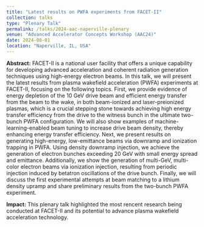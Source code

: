 ```yaml
---
title: "Latest results on PWFA experiments from FACET-II"
collection: talks
type: "Plenary Talk"
permalink: /talks/2024-aac-naperville-plenary
venue: "Advanced Accelerator Concepts Workshop (AAC24)"
date: 2024-08-01
location: "Naperville, IL, USA"
---
```


**Abstract:** FACET-II is a national user facility that offers a unique capability for developing advanced acceleration and coherent radiation generation techniques using high-energy electron beams. In this talk, we will present the latest results from plasma wakefield acceleration (PWFA) experiments at FACET-II, focusing on the following topics. First, we provide evidence of energy depletion of the 10 GeV drive beam and efficient energy transfer from the beam to the wake, in both beam-ionized and laser-preionized plasmas, which is a crucial stepping stone towards achieving high energy transfer efficiency from the drive to the witness bunch in the ultimate two-bunch PWFA configuration. We will also show examples of machine-learning-enabled beam tuning to increase drive beam density, thereby enhancing energy transfer efficiency. Next, we present results on generating high-energy, low-emittance beams via downramp and ionization trapping in PWFA. Using density downramp injection, we achieve the generation of electron bunches exceeding 20 GeV with small energy spread and emittance. Additionally, we show the generation of multi-GeV, multi-color electron beams via ionization injection, resulting from periodic injection induced by betatron oscillations of the drive bunch. Finally, we will discuss the first experimental attempts at beam matching to a lithium density upramp and share preliminary results from the two-bunch PWFA experiment.

**Impact:** This plenary talk highlighted the most rencent research being conducted at FACET-II and its potential to advance plasma wakefield acceleration technology.

